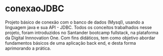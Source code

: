 # conexaoJDBC
Projeto básico de conexão com o banco de dados (Mysql), usando a linguagem java e sua API - JDBC.
Todos os conceitos trabalhados nesse projeto, foram introduzidos no Santander bootcamp fullstack, na plataforma da Digital Innnovation One.
Com fins didáticos, tem como objetivo abordar fundamentos básicos de uma aplicação back end, e desta forma aprimorando a prática. 
